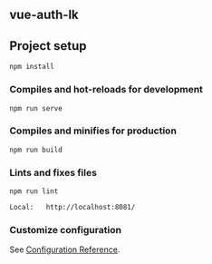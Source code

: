 ## vue-auth-lk

## Project setup
```
npm install
```

### Compiles and hot-reloads for development
```
npm run serve
```

### Compiles and minifies for production
```
npm run build
```

### Lints and fixes files
```
npm run lint
```
```
Local:   http://localhost:8081/
```
### Customize configuration
See [Configuration Reference](https://cli.vuejs.org/config/).
